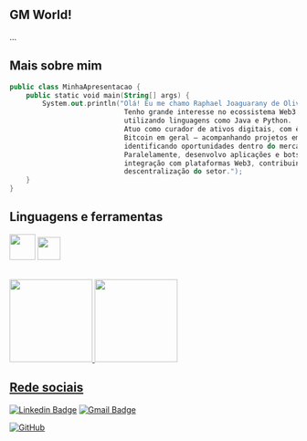 ## <strong>GM World!</strong>

...

## Mais sobre mim

```kotlin
public class MinhaApresentacao {
    public static void main(String[] args) {
        System.out.println("Olá! Eu me chamo Raphael Joaguarany de Oliveira.
                            Tenho grande interesse no ecossistema Web3 e especialização no desenvolvimento Back-end,
                            utilizando linguagens como Java e Python.
                            Atuo como curador de ativos digitais, com ênfase em Ordinals, Runes e no ecossistema
                            Bitcoin em geral — acompanhando projetos emergentes, analisando métricas on-chain e
                            identificando oportunidades dentro do mercado de ativos nativos da blockchain Bitcoin.
                            Paralelamente, desenvolvo aplicações e bots voltados para automação, análise de dados e
                            integração com plataformas Web3, contribuindo ativamente para o crescimento e a
                            descentralização do setor.");
    }
}
```

## Linguagens e ferramentas

<code><img height="45" src="https://cdn.jsdelivr.net/gh/devicons/devicon/icons/java/java-original-wordmark.svg"></code>
<code><img height="40" src="https://cdn.jsdelivr.net/gh/devicons/devicon/icons/python/python-original.svg"></code>

<br>
<div>
<a href="[https://github.com/raphaeljoaguarany](https://github.com/raphaeljoaguarany)">
<img loading="lazy" height="145em" src="https://github-readme-stats.vercel.app/api/top-langs/?username=raphaeljoaguarany&layout=compact&langs_count=7&theme=highcontrast"/>
<img loading="lazy" height="145em" src="https://github-readme-stats.vercel.app/api?username=raphaeljoaguarany&show_icons=true&theme=highcontrast&include_all_commits=true&count_private=true"/>
</div>



## Rede sociais

<p align="left">

  [![Linkedin Badge](https://img.shields.io/badge/-LinkedIn-blue?style=flat-square&logo=Linkedin&logoColor=white&link=https://www.linkedin.com/in/fagnerpsantos/)](https://www.linkedin.com/in/raphael-joaguarany-de-oliveira/)
  [![Gmail Badge](https://img.shields.io/badge/-raphaeljoaguarany.dev@gmail.com-006bed?style=flat-square&logo=Gmail&logoColor=white)](mailto:raphaeljoaguarany.dev@gmail.com)

  [![GitHub](https://img.shields.io/github/followers/raphaeljoaguarany?label=follow&style=social)](https://github.com/raphaeljoaguarany)

</p>
